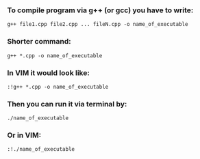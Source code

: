 ### To compile program via g++ (or gcc) you have to write:

```
g++ file1.cpp file2.cpp ... fileN.cpp -o name_of_executable
```

### Shorter command:

```
g++ *.cpp -o name_of_executable
```

### In VIM it would look like:

```
:!g++ *.cpp -o name_of_executable
```

### Then you can run it via terminal by:

```
./name_of_executable
```

### Or in VIM:

```
:!./name_of_executable
```
